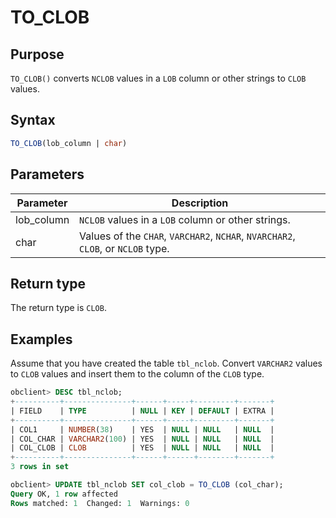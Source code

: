 # TO_CLOB

## Purpose

`TO_CLOB()` converts `NCLOB` values in a `LOB` column or other strings to `CLOB` values.

## Syntax

```sql
TO_CLOB(lob_column | char)
```

## Parameters

| Parameter | Description |
|------------|-----------------------------------------------------------------|
| lob_column | `NCLOB` values in a `LOB` column or other strings.  |
| char | Values of the `CHAR`, `VARCHAR2`, `NCHAR`, `NVARCHAR2`, `CLOB`, or `NCLOB` type.  |

## Return type

The return type is `CLOB`.

## Examples

Assume that you have created the table `tbl_nclob`. Convert `VARCHAR2` values to `CLOB` values and insert them to the column of the `CLOB` type.

```sql
obclient> DESC tbl_nclob;
+----------+---------------+------+-----+---------+-------+
| FIELD    | TYPE          | NULL | KEY | DEFAULT | EXTRA |
+----------+---------------+------+-----+---------+-------+
| COL1     | NUMBER(38)    | YES  | NULL | NULL   | NULL  |
| COL_CHAR | VARCHAR2(100) | YES  | NULL | NULL   | NULL  |
| COL_CLOB | CLOB          | YES  | NULL | NULL   | NULL  |
+----------+---------------+------+------+--------+-------+
3 rows in set

obclient> UPDATE tbl_nclob SET col_clob = TO_CLOB (col_char);
Query OK, 1 row affected
Rows matched: 1  Changed: 1  Warnings: 0
```
